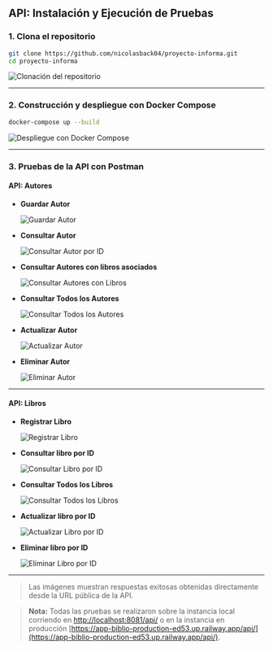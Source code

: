 ## API: Instalación y Ejecución de Pruebas

### 1. Clona el repositorio

```bash
git clone https://github.com/nicolasback04/proyecto-informa.git
cd proyecto-informa
```
![Clonación del repositorio](docs/img/instalacion-clonacion.png)

---

### 2. Construcción y despliegue con Docker Compose

```bash
docker-compose up --build
```
![Despliegue con Docker Compose](docs/img/instalacion-docker-compose.png)

---

### 3. Pruebas de la API con Postman

#### API: Autores

- **Guardar Autor**

  ![Guardar Autor](docs/img/postman-guardar-autor.png)

- **Consultar Autor**

  ![Consultar Autor por ID](docs/img/postman-consultar-autor.png)

- **Consultar Autores con libros asociados**

  ![Consultar Autores con Libros](docs/img/postman-consultar-autores-libros.png)

- **Consultar Todos los Autores**

  ![Consultar Todos los Autores](docs/img/postman-consultar-todos-autores.png)

- **Actualizar Autor**

  ![Actualizar Autor](docs/img/postman-actualizar-autor.png)

- **Eliminar Autor**

  ![Eliminar Autor](docs/img/postman-eliminar-autor.png)

---

#### API: Libros

- **Registrar Libro**

  ![Registrar Libro](docs/img/postman-registrar-libro.png)

- **Consultar libro por ID**

  ![Consultar Libro por ID](docs/img/postman-consultar-libro-id.png)

- **Consultar Todos los Libros**

  ![Consultar Todos los Libros](docs/img/postman-consultar-todos-libros.png)

- **Actualizar libro por ID**

  ![Actualizar Libro por ID](docs/img/postman-actualizar-libro.png)

- **Eliminar libro por ID**

  ![Eliminar Libro por ID](docs/img/postman-eliminar-libro.png)

---


> Las imágenes muestran respuestas exitosas obtenidas directamente desde la URL pública de la API.

> **Nota:** Todas las pruebas se realizaron sobre la instancia local corriendo en [http://localhost:8081/api/](http://localhost:8081/api/) o en la instancia en producción [https://app-biblio-production-ed53.up.railway.app/api/](https://app-biblio-production-ed53.up.railway.app/api/).
